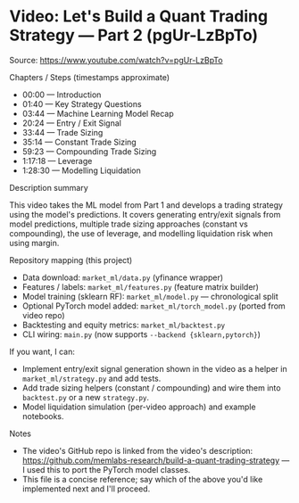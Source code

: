 # Video: Let's Build a Quant Trading Strategy — Part 2 (pgUr-LzBpTo)

Source: https://www.youtube.com/watch?v=pgUr-LzBpTo

Chapters / Steps (timestamps approximate)

- 00:00 — Introduction
- 01:40 — Key Strategy Questions
- 03:44 — Machine Learning Model Recap
- 20:24 — Entry / Exit Signal
- 33:44 — Trade Sizing
- 35:14 — Constant Trade Sizing
- 59:23 — Compounding Trade Sizing
- 1:17:18 — Leverage
- 1:28:30 — Modelling Liquidation

Description summary

This video takes the ML model from Part 1 and develops a trading strategy using
the model's predictions. It covers generating entry/exit signals from model
predictions, multiple trade sizing approaches (constant vs compounding), the
use of leverage, and modelling liquidation risk when using margin.

Repository mapping (this project)

- Data download: `market_ml/data.py` (yfinance wrapper)
- Features / labels: `market_ml/features.py` (feature matrix builder)
- Model training (sklearn RF): `market_ml/model.py` — chronological split
- Optional PyTorch model added: `market_ml/torch_model.py` (ported from video repo)
- Backtesting and equity metrics: `market_ml/backtest.py`
- CLI wiring: `main.py` (now supports `--backend {sklearn,pytorch}`)

If you want, I can:

- Implement entry/exit signal generation shown in the video as a helper in `market_ml/strategy.py` and add tests.
- Add trade sizing helpers (constant / compounding) and wire them into `backtest.py` or a new `strategy.py`.
- Model liquidation simulation (per-video approach) and example notebooks.

Notes

- The video's GitHub repo is linked from the video's description: https://github.com/memlabs-research/build-a-quant-trading-strategy — I used this to port the PyTorch model classes.
- This file is a concise reference; say which of the above you'd like implemented next and I'll proceed.
